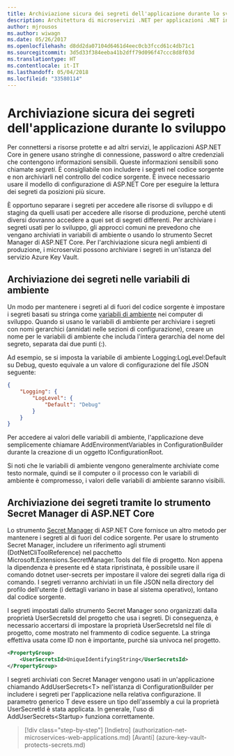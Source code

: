 ```yaml
---
title: Archiviazione sicura dei segreti dell'applicazione durante lo sviluppo
description: Architettura di microservizi .NET per applicazioni .NET in contenitori | Archiviazione sicura dei segreti dell'applicazione durante lo sviluppo
author: mjrousos
ms.author: wiwagn
ms.date: 05/26/2017
ms.openlocfilehash: d8dd2da07104d6461d4eec0cb3fccd61c4db71c1
ms.sourcegitcommit: 3d5d33f384eeba41b2dff79d096f47ccc8d8f03d
ms.translationtype: HT
ms.contentlocale: it-IT
ms.lasthandoff: 05/04/2018
ms.locfileid: "33580114"
---
```

# <a name="storing-application-secrets-safely-during-development"></a>Archiviazione sicura dei segreti dell'applicazione durante lo sviluppo

Per connettersi a risorse protette e ad altri servizi, le applicazioni ASP.NET Core in genere usano stringhe di connessione, password o altre credenziali che contengono informazioni sensibili. Queste informazioni sensibili sono chiamate *segreti*. È consigliabile non includere i segreti nel codice sorgente e non archiviarli nel controllo del codice sorgente. È invece necessario usare il modello di configurazione di ASP.NET Core per eseguire la lettura dei segreti da posizioni più sicure.

È opportuno separare i segreti per accedere alle risorse di sviluppo e di staging da quelli usati per accedere alle risorse di produzione, perché utenti diversi dovranno accedere a quei set di segreti differenti. Per archiviare i segreti usati per lo sviluppo, gli approcci comuni ne prevedono che vengano archiviati in variabili di ambiente o usando lo strumento Secret Manager di ASP.NET Core. Per l'archiviazione sicura negli ambienti di produzione, i microservizi possono archiviare i segreti in un'istanza del servizio Azure Key Vault.

## <a name="storing-secrets-in-environment-variables"></a>Archiviazione dei segreti nelle variabili di ambiente

Un modo per mantenere i segreti al di fuori del codice sorgente è impostare i segreti basati su stringa come [variabili di ambiente](https://docs.microsoft.com/aspnet/core/security/app-secrets#environment-variables) nei computer di sviluppo. Quando si usano le variabili di ambiente per archiviare i segreti con nomi gerarchici (annidati nelle sezioni di configurazione), creare un nome per le variabili di ambiente che includa l'intera gerarchia del nome del segreto, separata dai due punti (:).

Ad esempio, se si imposta la variabile di ambiente Logging:LogLevel:Default su Debug, questo equivale a un valore di configurazione del file JSON seguente:

```json
{
    "Logging": {
        "LogLevel": {
            "Default": "Debug"
        }
    }
}
```

Per accedere ai valori delle variabili di ambiente, l'applicazione deve semplicemente chiamare AddEnvironmentVariables in ConfigurationBuilder durante la creazione di un oggetto IConfigurationRoot.

Si noti che le variabili di ambiente vengono generalmente archiviate come testo normale, quindi se il computer o il processo con le variabili di ambiente è compromesso, i valori delle variabili di ambiente saranno visibili.

## <a name="storing-secrets-using-the-aspnet-core-secret-manager"></a>Archiviazione dei segreti tramite lo strumento Secret Manager di ASP.NET Core

Lo strumento [Secret Manager](https://docs.microsoft.com/aspnet/core/security/app-secrets#secret-manager) di ASP.NET Core fornisce un altro metodo per mantenere i segreti al di fuori del codice sorgente. Per usare lo strumento Secret Manager, includere un riferimento agli strumenti (DotNetCliToolReference) nel pacchetto Microsoft.Extensions.SecretManager.Tools del file di progetto. Non appena la dipendenza è presente ed è stata ripristinata, è possibile usare il comando dotnet user-secrets per impostare il valore dei segreti dalla riga di comando. I segreti verranno archiviati in un file JSON nella directory del profilo dell'utente (i dettagli variano in base al sistema operativo), lontano dal codice sorgente.

I segreti impostati dallo strumento Secret Manager sono organizzati dalla proprietà UserSecretsId del progetto che usa i segreti. Di conseguenza, è necessario accertarsi di impostare la proprietà UserSecretsId nel file di progetto, come mostrato nel frammento di codice seguente. La stringa effettiva usata come ID non è importante, purché sia univoca nel progetto.

```xml
<PropertyGroup>
    <UserSecretsId>UniqueIdentifyingString</UserSecretsId>
</PropertyGroup>
```

I segreti archiviati con Secret Manager vengono usati in un'applicazione chiamando AddUserSecrets&lt;T&gt; nell'istanza di ConfigurationBuilder per includere i segreti per l'applicazione nella relativa configurazione. Il parametro generico T deve essere un tipo dell'assembly a cui la proprietà UserSecretId è stata applicata. In generale, l'uso di AddUserSecrets&lt;Startup&gt; funziona correttamente.


>[!div class="step-by-step"]
[Indietro] (authorization-net-microservices-web-applications.md) [Avanti] (azure-key-vault-protects-secrets.md)
